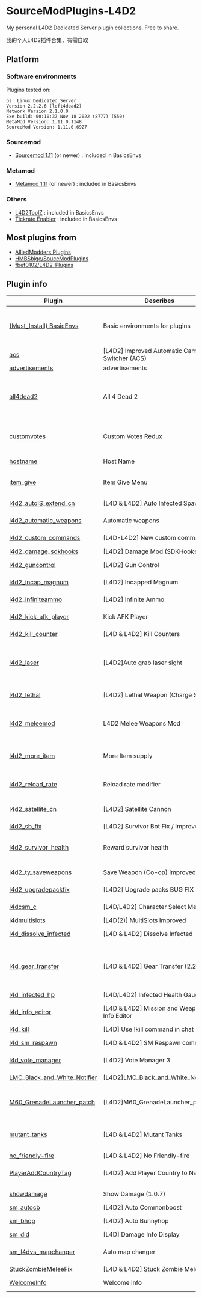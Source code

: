 # SourceModPlugins-L4D2

My personal L4D2 Dedicated Server plugin collections. Free to share.

我的个人L4D2插件合集，有需自取

## Platform

### Software environments

Plugins tested on:

```
os: Linux Dedicated Server
Version 2.2.2.6 (left4dead2)
Network Version 2.1.0.0
Exe build: 00:10:37 Nov 18 2022 (8777) (550)
MetaMod Version: 1.11.0.1148
SourceMod Version: 1.11.0.6927
```

### Sourcemod

* [Sourcemod 1.11](https://www.sourcemod.net/downloads.php?branch=1.11-dev) (or newer) : included in BasicsEnvs

### Metamod

* [Metamod 1.11](https://www.sourcemm.net/downloads.php/?branch=stable) (or newer) : included in BasicsEnvs

### Others

* [L4D2ToolZ](https://github.com/accelerator74/l4dtoolz) : included in BasicsEnvs
* [Tickrate Enabler](https://github.com/Accelerator74/Tickrate-Enabler) : included in BasicsEnvs

## Most plugins from

* [AlliedModders Plugins](https://forums.alliedmods.net/forumdisplay.php?f=123)
* [HMBSbige/SouceModPlugins](https://github.com/HMBSbige/SouceModPlugins)
* [fbef0102/L4D2-Plugins](https://github.com/fbef0102/L4D2-Plugins)

## Plugin info

| Plugin                                                                                                               | Describes                                         | Extra info                                                                                                                                                             |
| -------------------------------------------------------------------------------------------------------------------- | ------------------------------------------------- | ---------------------------------------------------------------------------------------------------------------------------------------------------------------------- |
| [(Must_Install) BasicEnvs](https://github.com/wyxls/SourceModPlugins-L4D2/tree/master/(Must_Install)%20BasicEnvs)       | Basic environments for plugins                    | metamod<br />sourcemod<br />L4DToolZ<br />Left 4 DHooks Direct<br />other fixes                                                                                        |
| [acs](https://github.com/wyxls/SourceModPlugins-L4D2/tree/master/acs)                                                   | [L4D2] Improved Automatic Campaign Switcher (ACS) | An improved version of ChrisP`s Automatic Campaign Switcher.                                                                                                           |
| [advertisements](https://github.com/wyxls/SourceModPlugins-L4D2/tree/master/advertisements)                             | advertisements                                    | simple advertisements plugin                                                                                                                                           |
| [all4dead2](https://github.com/wyxls/SourceModPlugins-L4D2/tree/master/all4dead2)                                       | All 4 Dead 2                                      | Enables admins to have control over the AI Director <br />and spawn all weapons, melee, items, special infected, <br />and Uncommon Infected without using sv_cheats 1 |
| [customvotes](https://github.com/wyxls/SourceModPlugins-L4D2/tree/master/customvotes)                                   | Custom Votes Redux                                | Allows server owners to creates dynamic votes accessible <br />by players that run specified commands when passed.                                                     |
| [hostname](https://github.com/wyxls/SourceModPlugins-L4D2/tree/master/hostname)                                         | Host Name                                         | Auto change hostname with configued format                                                                                                                             |
| [item_give](https://github.com/wyxls/SourceModPlugins-L4D2/tree/master/item_give)                                       | Item Give Menu                                    | Allow admin use `!give` in chat or `sm_give` in console <br />to generate items without `sv_cheats 1` .                                                          |
| [l4d2_autoIS_extend_cn](https://github.com/wyxls/SourceModPlugins-L4D2/tree/master/l4d2_autoIS_extend_cn)               | [L4D & L4D2\] Auto Infected Spawner               | Manages its own system of automatic infected spawning                                                                                                                  |
| [l4d2_automatic_weapons](https://github.com/wyxls/SourceModPlugins-L4D2/tree/master/l4d2_automatic_weapons)             | Automatic weapons                                 | Allows weapons to auto fire by just holding the attack button (M1)                                                                                                     |
| [l4d2_custom_commands](https://github.com/wyxls/SourceModPlugins-L4D2/tree/master/l4d2_custom_commands)                 | [L4D-L4D2\] New custom commands                   | Allow admins to use new administrative or fun commands                                                                                                                 |
| [l4d2_damage_sdkhooks](https://github.com/wyxls/SourceModPlugins-L4D2/tree/master/l4d2_damage_sdkhooks)                 | [L4D2\] Damage Mod (SDKHooks Ed.)                 | Damage Multiplier Editor                                                                                                                                               |
| [l4d2_guncontrol](https://github.com/wyxls/SourceModPlugins-L4D2/tree/master/l4d2_guncontrol)                           | [L4D2] Gun Control                                | A plugin to manage some gun and ammo related things.                                                                                                                   |
| [l4d2_incap_magnum](https://github.com/wyxls/SourceModPlugins-L4D2/tree/master/l4d2_incap_magnum)                       | [L4D2] Incapped Magnum                            | Gives incapped players a magnum or dual pistols.                                                                                                                       |
| [l4d2_infiniteammo](https://github.com/wyxls/SourceModPlugins-L4D2/tree/master/l4d2_infiniteammo)                       | [L4D2] Infinite Ammo                              | Allows admins to toggle infinite ammo to players.                                                                                                                      |
| [l4d2_kick_afk_player](https://github.com/wyxls/SourceModPlugins-L4D2/tree/master/l4d2_kick_afk_player)                 | Kick AFK Player                                   | Allows admins to toggle whether to kick afk players after a moment.                                                                                                    |
| [l4d2_kill_counter](https://github.com/wyxls/SourceModPlugins-L4D2/tree/master/l4d2_kill_counter)                       | [L4D & L4D2] Kill Counters                        | Count kills of common or special Infected including Tank and witch                                                                                                     |
| [l4d2_laser](https://github.com/wyxls/SourceModPlugins-L4D2/tree/master/l4d2_laser)                                     | [L4D2]Auto grab laser sight                       | Make survivors can auto grab/remove laser sight <br />when pickup/drop primary weapon. <br />Support admin global toggle and individual player toggle.                 |
| [l4d2_lethal](https://github.com/wyxls/SourceModPlugins-L4D2/tree/master/l4d2_lethal)                                   | [L4D2] Lethal Weapon (Charge Shot)                | If you equip sniper rifle, You can shoot chargeshot <br />that causes huge explosion and burning.                                                                      |
| [l4d2_meleemod](https://github.com/wyxls/SourceModPlugins-L4D2/tree/master/l4d2_meleemod)                               | L4D2 Melee Weapons Mod                            | add ammo system in melee Weapons and modify <br />swing rate ,Melee weapon fatigue, change the gameplay of melee weapons                                               |
| [l4d2_more_item](https://github.com/wyxls/SourceModPlugins-L4D2/tree/master/l4d2_more_item)                             | More Item supply                                  | Set items pickup count based on players in game. <br />Only make the simplified Chinese version. <br />Might add translation support later.                            |
| [l4d2_reload_rate](https://github.com/wyxls/SourceModPlugins-L4D2/tree/master/l4d2_reload_rate)                         | Reload rate modifier                              | Modify all gun weapons reload rate and the animation of <br />reloading is also modified.                                                                              |
| [l4d2_satellite_cn](https://github.com/wyxls/SourceModPlugins-L4D2/tree/master/l4d2_satellite_cn)                       | [L4D2] Satellite Cannon                           | Three kind of vertical laser launches by shooting magnum. <br />Switch mode by pushing zoom key.                                                                       |
| [l4d2_sb_fix](https://github.com/wyxls/SourceModPlugins-L4D2/tree/master/l4d2_sb_fix)                                   | [L4D2] Survivor Bot Fix / Improved                | Improve / Fix the Survivor Bots                                                                                                                                        |
| [l4d2_survivor_health](https://github.com/wyxls/SourceModPlugins-L4D2/tree/master/l4d2_survivor_health)                 | Reward survivor health                            | Reward survivor's health who kills Special infected, witch or tank <br />and it can exceed 100 HP. The author only develop simplified Chinese version.                 |
| [l4d2_ty_saveweapons](https://github.com/wyxls/SourceModPlugins-L4D2/tree/master/l4d2_ty_saveweapons)                   | Save Weapon (Co-op) Improved                      | Fixed bug with saving weapons in l4d2 coop if more than 4 players.                                                                                                     |
| [l4d2_upgradepackfix](https://github.com/wyxls/SourceModPlugins-L4D2/tree/master/l4d2_upgradepackfix)                   | [L4D2] Upgrade packs BUG FIX                      | Fix bug with weapon upgrade pack on servers more than 8 players.                                                                                                       |
| [l4dcsm_c](https://github.com/wyxls/SourceModPlugins-L4D2/tree/master/l4dcsm_c)                                         | [L4D/L4D2] Character Select Menu                  | Allows players to change their character or model in-game!                                                                                                             |
| [l4dmultislots](https://github.com/wyxls/SourceModPlugins-L4D2/tree/master/l4dmultislots)                               | [L4D(2)] MultiSlots Improved                      | Modify version of multislots                                                                                                                                           |
| [l4d_dissolve_infected](https://github.com/wyxls/SourceModPlugins-L4D2/tree/master/l4d_dissolve_infected)               | [L4D & L4D2] Dissolve Infected                    | Dissolves the witch, common or special infected when killed.                                                                                                           |
| [l4d_gear_transfer](https://github.com/wyxls/SourceModPlugins-L4D2/tree/master/l4d_gear_transfer)                       | [L4D & L4D2] Gear Transfer (2.29)                 | Allows items (molotov,pipebomb,vomitjar,defibrillator,first aid,<br />explosive & incendiary rounds) to be transferred. <br />Bots can auto give/grab items.           |
| [l4d_infected_hp](https://github.com/wyxls/SourceModPlugins-L4D2/tree/master/l4d_infected_hp)                           | [L4D/L4D2] Infected Health Gauge                  | Infected's Health gauge is displayed.                                                                                                                                  |
| [l4d_info_editor](https://github.com/wyxls/SourceModPlugins-L4D2/tree/master/l4d_info_editor)                           | [L4D & L4D2] Mission and Weapons - Info Editor    | Modify gamemodes.txt and weapons.txt values by <br />config instead of conflicting VPK files.                                                                          |
| [l4d_kill](https://github.com/wyxls/SourceModPlugins-L4D2/tree/master/l4d_kill)                                         | [L4D] Use !kill command in chat                   | Use !zs command in chat to kill yourself                                                                                                                               |
| [l4d_sm_respawn](https://github.com/wyxls/SourceModPlugins-L4D2/tree/master/l4d_sm_respawn)                             | [L4D & L4D2] SM Respawn command                   | Respawns dead Survivors and teleports them where you aim                                                                                                               |
| [l4d_vote_manager](https://github.com/wyxls/SourceModPlugins-L4D2/tree/master/l4d_vote_manager)                         | [L4D2] Vote Manager 3                             | A rewritten vote manager like madcap's original version                                                                                                                |
| [LMC_Black_and_White_Notifier](https://github.com/wyxls/SourceModPlugins-L4D2/tree/master/LMC_Black_and_White_Notifier) | [L4D2]LMC_Black_and_White_Notifier                | Notifies selected team(s) when someone is on final strike.                                                                                                             |
| [M60_GrenadeLauncher_patch](https://github.com/wyxls/SourceModPlugins-L4D2/tree/master/M60_GrenadeLauncher_patch)       | [L4D2]M60_GrenadeLauncher_patches                 | Allows M60 and Grenade Launcher to function as any other weapon. <br />Not dropping on empty and picking up ammo to refill.                                            |
| [mutant_tanks](https://github.com/wyxls/SourceModPlugins-L4D2/tree/master/mutant_tanks)                                 | [L4D & L4D2] Mutant Tanks                         | Mutant Tanks enhances the fun and excitement players get from Tank fights <br />by creating a unique experience with every Tank.                                       |
| [no_friendly-fire](https://github.com/wyxls/SourceModPlugins-L4D2/tree/master/no_friendly-fire)                         | [L4D & L4D2] No Friendly-fire                     | Disables friendly fire.                                                                                                                                                |
| [PlayerAddCountryTag](https://github.com/wyxls/SourceModPlugins-L4D2/tree/master/PlayerAddCountryTag)                   | [L4D2] Add Player Country to Name                 | Add a players location to the end of there name, shows connection messages <br />and indicated wether a user is an admin.                                              |
| [showdamage](https://github.com/wyxls/SourceModPlugins-L4D2/tree/master/showdamage)                                     | Show Damage (1.0.7)                               | Shows your damage in the center of the screen.                                                                                                                         |
| [sm_autocb](https://github.com/wyxls/SourceModPlugins-L4D2/tree/master/sm_autocb)                                       | [L4D2] Auto Commonboost                           | Allows to do commonboost easier.                                                                                                                                       |
| [sm_bhop](https://github.com/wyxls/SourceModPlugins-L4D2/tree/master/sm_bhop)                                           | [L4D2] Auto Bunnyhop                              | Allows jump easier while player hold a jump button.                                                                                                                    |
| [sm_did](https://github.com/wyxls/SourceModPlugins-L4D2/tree/master/sm_did)                                             | [L4D] Damage Info Display                         | Damage summary display                                                                                                                                                 |
| [sm_l4dvs_mapchanger](https://github.com/wyxls/SourceModPlugins-L4D2/tree/master/sm_l4dvs_mapchanger)                   | Auto map changer                                  | Auto switch to next official campaign in finales or switch to next map <br />after finale of 3rd party campaigns                                                       |
| [StuckZombieMeleeFix](https://github.com/wyxls/SourceModPlugins-L4D2/tree/master/StuckZombieMeleeFix)                   | [L4D & L4D2] Stuck Zombie Melee Fix               | Smash nonstaggering Zombies!                                                                                                                                           |
| [WelcomeInfo](https://github.com/wyxls/SourceModPlugins-L4D2/tree/master/WelcomeInfo)                                   | Welcome info                                      | Welcome or Team change notification with SteamID, Country, City, IP.                                                                                                   |
